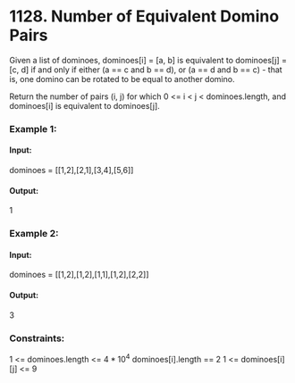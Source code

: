 # 1128. Number of Equivalent Domino Pairs
Given a list of dominoes, dominoes[i] = [a, b] is equivalent to dominoes[j] = [c, d] if and only if either (a == c and b == d), or (a == d and b == c) - that is, one domino can be rotated to be equal to another domino.

Return the number of pairs (i, j) for which 0 <= i < j < dominoes.length, and dominoes[i] is equivalent to dominoes[j].

### Example 1:
#### Input:
dominoes = [[1,2],[2,1],[3,4],[5,6]]
#### Output:
1

### Example 2:
#### Input: 
dominoes = [[1,2],[1,2],[1,1],[1,2],[2,2]]
#### Output:
3
 
### Constraints:
1 <= dominoes.length <= $`4 * 10^4`$
dominoes[i].length == 2
1 <= dominoes[i][j] <= 9

